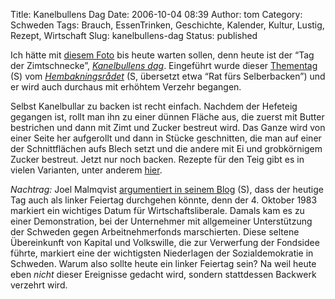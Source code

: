 Title: Kanelbullens Dag
Date: 2006-10-04 08:39
Author: tom
Category: Schweden
Tags: Brauch, EssenTrinken, Geschichte, Kalender, Kultur, Lustig, Rezept, Wirtschaft
Slug: kanelbullens-dag
Status: published

Ich hätte mit [diesem Foto](http://www.fiket.de/2006/09/18/kanelbullar/)
bis heute warten sollen, denn heute ist der “Tag der Zimtschnecke”,
[*Kanelbullens dag*](http://www.kanelbullensdag.se/). Eingeführt wurde
dieser [Thementag](http://sv.wikipedia.org/wiki/Temadag) (S) vom
[*Hembakningsrådet*](http://www.hembakningsradet.se/) (S, übersetzt etwa
“Rat fürs Selberbacken”) und er wird auch durchaus mit erhöhtem Verzehr
begangen.

Selbst Kanelbullar zu backen ist recht einfach. Nachdem der Hefeteig
gegangen ist, rollt man ihn zu einer dünnen Fläche aus, die zuerst mit
Butter bestrichen und dann mit Zimt und Zucker bestreut wird. Das Ganze
wird von einer Seite her aufgerollt und dann in Stücke geschnitten, die
man auf einer der Schnittflächen aufs Blech setzt und die andere mit Ei
und grobkörnigem Zucker bestreut. Jetzt nur noch backen. Rezepte für den
Teig gibt es in vielen Varianten, unter anderem
[hier](http://www.sweden.se/templates/cs/CommonPage____13299.aspx).

*Nachtrag:* Joel Malmqvist [argumentiert in seinem
Blog](http://malmqvist.blogspot.com/2006/10/kanelbullens-dag-en-hgtidsdag-fr.html)
(S), dass der heutige Tag auch als linker Feiertag durchgehen könnte,
denn der 4. Oktober 1983 markiert ein wichtiges Datum für
Wirtschaftsliberale. Damals kam es zu einer Demonstration, bei der
Unternehmer mit allgemeiner Unterstützung der Schweden gegen
Arbeitnehmerfonds marschierten. Diese seltene Übereinkunft von Kapital
und Volkswille, die zur Verwerfung der Fondsidee führte, markiert eine
der wichtigsten Niederlagen der Sozialdemokratie in Schweden. Warum also
sollte heute ein linker Feiertag sein? Na weil heute eben *nicht* dieser
Ereignisse gedacht wird, sondern stattdessen Backwerk verzehrt wird.

